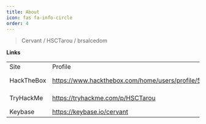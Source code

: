 ```yaml
---
title: About
icon: fas fa-info-circle
order: 4
---
```


> Cervant / HSCTarou / brsalcedom


**Links**

<div>
<table>
	<tr>
		<td>Site</td>
		<td>Profile</td>
		<td>Info</td>
	</tr>
	<tr>
		<td>HackTheBox</td>
		<td><a href=https://www.hackthebox.com/home/users/profile/541757>https://www.hackthebox.com/home/users/profile/541757</a></td>
		<td><img src="http://www.hackthebox.eu/badge/image/541757" alt="Hack The Box"></td>
	</tr>
	<tr>
		<td>TryHackMe</td>
		<td><a href=https://tryhackme.com/p/HSCTarou>https://tryhackme.com/p/HSCTarou</a></td>
		<td><img src="https://tryhackme-badges.s3.amazonaws.com/HSCTarou.png" alt="TryHackMe"></td>
	</tr>
	<tr>
		<td>Keybase</td>
		<td><a href=https://keybase.io/cervant>https://keybase.io/cervant</a></td>
		<td></td>
	</tr>
</table>
</div>